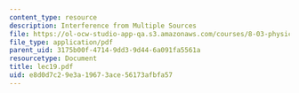 ```yaml
---
content_type: resource
description: Interference from Multiple Sources
file: https://ol-ocw-studio-app-qa.s3.amazonaws.com/courses/8-03-physics-iii-spring-2003/e8d0d7c29e3a19673ace56173afbfa57_lec19.pdf
file_type: application/pdf
parent_uid: 3175b00f-4714-9dd3-9d44-6a091fa5561a
resourcetype: Document
title: lec19.pdf
uid: e8d0d7c2-9e3a-1967-3ace-56173afbfa57
---
```

